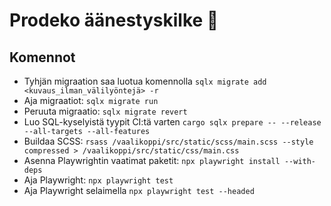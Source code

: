 # Prodeko äänestyskilke :bookmark:

## Komennot

- Tyhjän migraation saa luotua komennolla `sqlx migrate add <kuvaus_ilman_välilyöntejä> -r`
- Aja migraatiot: `sqlx migrate run`
- Peruuta migraatio: `sqlx migrate revert`
- Luo SQL-kyselyistä tyypit CI:tä varten `cargo sqlx prepare -- --release --all-targets --all-features`
- Buildaa SCSS: `rsass /vaalikoppi/src/static/scss/main.scss --style compressed > /vaalikoppi/src/static/css/main.css`
- Asenna Playwrightin vaatimat paketit: `npx playwright install --with-deps`
- Aja Playwright: `npx playwright test`
- Aja Playwright selaimella `npx playwright test --headed`
